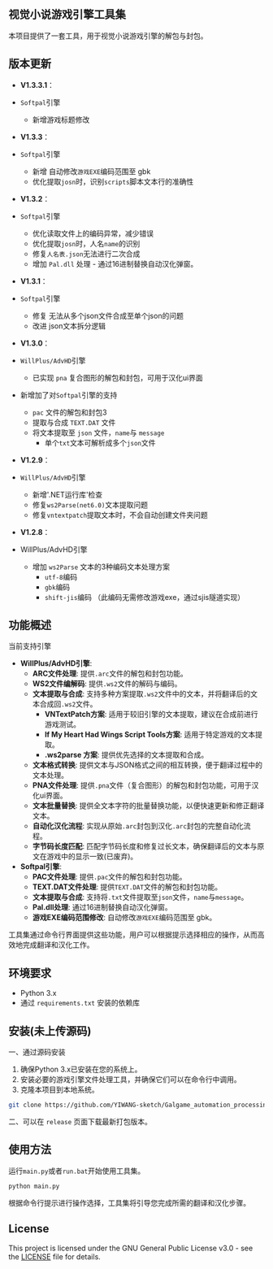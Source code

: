 ## 视觉小说游戏引擎工具集

本项目提供了一套工具，用于视觉小说游戏引擎的解包与封包。

## 版本更新
- **V1.3.3.1**：
- `Softpal`引擎
	- 新增游戏标题修改

- **V1.3.3**：
- `Softpal`引擎
  - 新增 自动修改`游戏EXE`编码范围至 gbk
  - 优化提取`josn`时，识别`scripts`脚本文本行的准确性

- **V1.3.2**：
- `Softpal`引擎
  - 优化读取文件上的编码异常，减少错误
  - 优化提取`josn`时，人名`name`的识别
  - 修复`人名表.json`无法进行二次合成
  - 增加 `Pal.dll` 处理 - 通过16进制替换自动汉化弹窗。

- **V1.3.1**：
- `Softpal`引擎
  - 修复 无法从多个json文件合成至单个json的问题
  - 改进 json文本拆分逻辑

- **V1.3.0**：
- `WillPlus/AdvHD`引擎
  - 已实现 `pna` 复合图形的解包和封包，可用于汉化ui界面
  
- 新增加了对`Softpal`引擎的支持
    -  `pac` 文件的解包和封包3
    -  提取与合成 `TEXT.DAT` 文件
    -  将文本提取至 `json` 文件，`name`与 `message`
        - 单个`txt`文本可解析成多个`json`文件

- **V1.2.9**：
- `WillPlus/AdvHD`引擎
    - 新增'.NET运行库'检查
    - 修复`ws2Parse(net6.0)`文本提取问题
    - 修复`vntextpatch`提取文本时，不会自动创建文件夹问题

- **V1.2.8**：
- WillPlus/AdvHD引擎
    - 增加 `ws2Parse` 文本的3种编码文本处理方案
        - `utf-8`编码
        - `gbk`编码
        - `shift-jis`编码 （此编码无需修改游戏exe，通过sjis隧道实现）

## 功能概述

当前支持引擎

- **WillPlus/AdvHD引擎**:
    - **ARC文件处理**: 提供`.arc`文件的解包和封包功能。
    - **WS2文件编解码**: 提供`.ws2`文件的解码与编码。
    - **文本提取与合成**: 支持多种方案提取`.ws2`文件中的文本，并将翻译后的文本合成回`.ws2`文件。
        - **VNTextPatch方案**: 适用于较旧引擎的文本提取，建议在合成前进行游戏测试。
        - **If My Heart Had Wings Script Tools方案**: 适用于特定游戏的文本提取。
        - **.ws2parse 方案**: 提供优先选择的文本提取和合成。
    - **文本格式转换**: 提供文本与JSON格式之间的相互转换，便于翻译过程中的文本处理。
    - **PNA文件处理**: 提供`.pna`文件（复合图形）的解包和封包功能，可用于汉化ui界面。
    - **文本批量替换**: 提供全文本字符的批量替换功能，以便快速更新和修正翻译文本。
    - **自动化汉化流程**: 实现从原始`.arc`封包到汉化`.arc`封包的完整自动化流程。
    - **字节码长度匹配**: 匹配字节码长度和修复过长文本，确保翻译后的文本与原文在游戏中的显示一致(已废弃)。
- **Softpal引擎**:
    - **PAC文件处理**: 提供`.pac`文件的解包和封包功能。
    - **TEXT.DAT文件处理**: 提供`TEXT.DAT`文件的解包和封包功能。
    - **文本提取与合成**: 支持将`.txt`文件提取至`json`文件，`name`与`message`。
    - **Pal.dll处理**: 通过16进制替换自动汉化弹窗。
    - **游戏EXE编码范围修改**: 自动修改`游戏EXE`编码范围至 gbk。

工具集通过命令行界面提供这些功能，用户可以根据提示选择相应的操作，从而高效地完成翻译和汉化工作。

## 环境要求

- Python 3.x
- 通过 `requirements.txt` 安装的依赖库

## 安装(未上传源码)

一、通过源码安装

1. 确保Python 3.x已安装在您的系统上。
2. 安装必要的游戏引擎文件处理工具，并确保它们可以在命令行中调用。
3. 克隆本项目到本地系统。

```bash
git clone https://github.com/YIWANG-sketch/Galgame_automation_processing_tool.git
```

二、可以在 `release` 页面下载最新打包版本。

## 使用方法

运行`main.py`或者`run.bat`开始使用工具集。

```bash
python main.py
```

根据命令行提示进行操作选择，工具集将引导您完成所需的翻译和汉化步骤。

## License

This project is licensed under the GNU General Public License v3.0 - see the [LICENSE](LICENSE) file for details.

